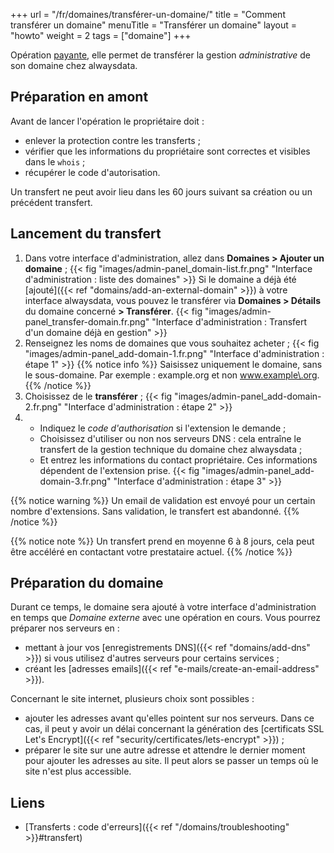 +++
url = "/fr/domaines/transférer-un-domaine/"
title = "Comment transférer un domaine"
menuTitle = "Transférer un domaine"
layout = "howto"
weight = 2
tags = ["domaine"]
+++

Opération [payante](https://www.alwaysdata.com/fr/domaines/#main), elle permet de transférer la gestion _administrative_ de son domaine chez alwaysdata.

## Préparation en amont

Avant de lancer l'opération le propriétaire doit :

- enlever la protection contre les transferts ;
- vérifier que les informations du propriétaire sont correctes et visibles dans le `whois` ;
- récupérer le code d'autorisation.

Un transfert ne peut avoir lieu dans les 60 jours suivant sa création ou un précédent transfert.


## Lancement du transfert

1. Dans votre interface d'administration, allez dans **Domaines > Ajouter un domaine** ;
   {{< fig "images/admin-panel_domain-list.fr.png" "Interface d'administration : liste des domaines" >}}
   Si le domaine a déjà été [ajouté]({{< ref "domains/add-an-external-domain" >}}) à votre interface alwaysdata, vous pouvez le transférer via **Domaines > Détails** du domaine concerné **> Transférer**.
   {{< fig "images/admin-panel_transfer-domain.fr.png" "Interface d'administration : Transfert d'un domaine déjà en gestion" >}}
2. Renseignez les noms de domaines que vous souhaitez acheter ;
   {{< fig "images/admin-panel_add-domain-1.fr.png" "Interface d'administration : étape 1" >}}
   {{% notice info %}}
   Saisissez uniquement le domaine, sans le sous-domaine. Par exemple : example.org et non www.example\.org.
   {{% /notice %}}
3. Choisissez de le **transférer** ;
   {{< fig "images/admin-panel_add-domain-2.fr.png" "Interface d'administration : étape 2" >}}
4. - Indiquez le _code d'authorisation_ si l'extension le demande ;
   - Choisissez d'utiliser ou non nos serveurs DNS : cela entraîne le transfert de la gestion technique du domaine chez alwaysdata ;
   - Et entrez les informations du contact propriétaire. Ces informations dépendent de l'extension prise.
     {{< fig "images/admin-panel_add-domain-3.fr.png" "Interface d'administration : étape 3" >}}

{{% notice warning %}}
Un email de validation est envoyé pour un certain nombre d'extensions. Sans validation, le transfert est abandonné.
{{% /notice %}}

{{% notice note %}}
Un transfert prend en moyenne 6 à 8 jours, cela peut être accéléré en contactant votre prestataire actuel.
{{% /notice %}}

## Préparation du domaine

Durant ce temps, le domaine sera ajouté à votre interface d'administration en temps que _Domaine externe_ avec une opération en cours. Vous pourrez préparer nos serveurs en :

- mettant à jour vos [enregistrements DNS]({{< ref "domains/add-dns" >}}) si vous utilisez d'autres serveurs pour certains services ;
- créant les [adresses emails]({{< ref "e-mails/create-an-email-address" >}}).

Concernant le site internet, plusieurs choix sont possibles :

- ajouter les adresses avant qu'elles pointent sur nos serveurs. Dans ce cas, il peut y avoir un délai concernant la génération des [certificats SSL Let's Encrypt]({{< ref "security/certificates/lets-encrypt" >}}) ;
- préparer le site sur une autre adresse et attendre le dernier moment pour ajouter les adresses au site. Il peut alors se passer un temps où le site n'est plus accessible.


## Liens

- [Transferts : code d'erreurs]({{< ref "/domains/troubleshooting" >}}#transfert)
